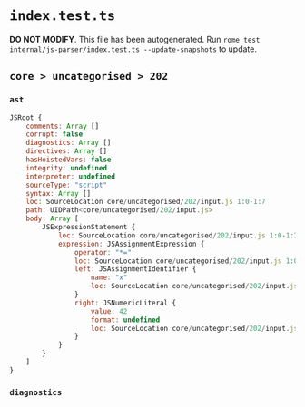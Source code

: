 # `index.test.ts`

**DO NOT MODIFY**. This file has been autogenerated. Run `rome test internal/js-parser/index.test.ts --update-snapshots` to update.

## `core > uncategorised > 202`

### `ast`

```javascript
JSRoot {
	comments: Array []
	corrupt: false
	diagnostics: Array []
	directives: Array []
	hasHoistedVars: false
	integrity: undefined
	interpreter: undefined
	sourceType: "script"
	syntax: Array []
	loc: SourceLocation core/uncategorised/202/input.js 1:0-1:7
	path: UIDPath<core/uncategorised/202/input.js>
	body: Array [
		JSExpressionStatement {
			loc: SourceLocation core/uncategorised/202/input.js 1:0-1:7
			expression: JSAssignmentExpression {
				operator: "*="
				loc: SourceLocation core/uncategorised/202/input.js 1:0-1:7
				left: JSAssignmentIdentifier {
					name: "x"
					loc: SourceLocation core/uncategorised/202/input.js 1:0-1:1 (x)
				}
				right: JSNumericLiteral {
					value: 42
					format: undefined
					loc: SourceLocation core/uncategorised/202/input.js 1:5-1:7
				}
			}
		}
	]
}
```

### `diagnostics`

```

```
